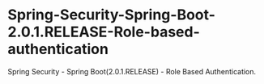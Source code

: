 # Spring-Security-Spring-Boot-2.0.1.RELEASE-Role-based-authentication
Spring Security - Spring Boot(2.0.1.RELEASE) - Role Based Authentication. 
